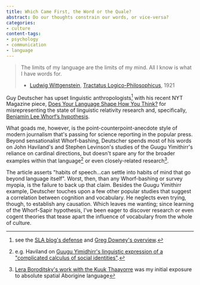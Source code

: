 ```yaml
---
title: Which Came First, the Word or the Quale?
abstract: Do our thoughts constrain our words, or vice-versa?
categories:
- culture
content-tags:
- psychology
- communication
- language
---
```


> The limits of my language are the limits of my mind. All I know is what I have words for.
> - [Ludwig Wittgenstein][1], [Tractatus Logico-Philosophicus][2], 1921

Guy Deutscher has upset linguistic anthropologists[^1] with his recent NYT Magazine piece, [Does Your Language Shape How You Think?][5] for misrepresenting the state of linguistic relativity research and, specifically, [Benjamin Lee Whorf’s hypothesis][6].

What goads me, however, is the point-counterpoint-anecdote style of modern journalism that's passing for science reporting in the popular press.  Beyond sensationalist Whorf-bashing, Deutscher spends most of his words on John Haviland's and Stephen Levinson's studies of the Guugu Yimithirr's reliance on cardinal directions, but doesn't spare any for the broader examples within that language[^2] or even closely-related research[^3].

The article asserts "habits of speech…can settle into habits of mind that go beyond language itself".  Worst, then, than any Whorf-bashing or survey myopia, is the failure to back up that claim.  Besides the Guugu Yimithirr example, Deutscher touches upon a few other popular studies that suggest a correlation between cognition and vocabulary.  He neglects even trying, though, to establish any causation.  Which leaves me wanting; since learning of the Whorf-Sapir hypothesis, I've been eager to discover research or even cogent theories that tease apart the influence of vocabulary from the whole of culture.

   [1]: http://plato.stanford.edu/entries/wittgenstein/
   [2]: http://www.gutenberg.org/etext/5740
   [3]: http://www.linguisticanthropology.org/2010/09/01/linguistic-relativity-whorf-linguistic-anthropology/
   [4]: http://neuroanthropology.net/2010/08/31/the-new-linguistic-relativism-guy-deutscher-in-the-nytimes/
   [5]: http://www.nytimes.com/2010/08/29/magazine/29language-t.html?_r=1
   [6]: http://plato.stanford.edu/entries/relativism/supplement2.html
   [7]: http://www.anthro.ucsd.edu/~jhaviland/Publications/How2TalkGY/How2TalkBiL.pdf
   [8]: http://www.edge.org/3rd_culture/boroditsky09/boroditsky09_index.html


[^1]: see the [SLA blog's defense][3] and [Greg Downey's overview][4].
[^2]: e.g. Haviland on [Guugu Yimidhirr's linguistic expression of  a "complicated calculus of social identities"][7].
[^3]: [Lera Boroditsky's work with the Kuuk Thaayorre][8] was my initial exposure to absolute spatial Aborigine language
